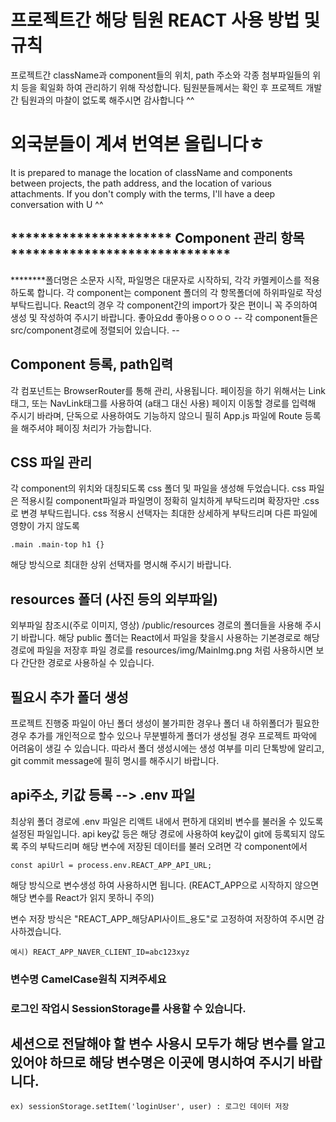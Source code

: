 # 프로젝트간 해당 팀원 REACT 사용 방법 및 규칙

프로젝트간 className과 component들의 위치, path 주소와 각종 첨부파일들의 위치 등을 획일화 하여 관리하기 위해 작성합니다.
팀원분들께서는 확인 후 프로젝트 개발간 팀원과의 마찰이 없도록 해주시면 감사합니다 ^^


# 외국분들이 계셔 번역본 올립니다ㅎ

It is prepared to manage the location of className and components between projects, the path address, and the location of various attachments.
If you don't comply with the terms, I'll have a deep conversation with U ^^


## ********************** Component 관리 항목 ******************************

********폴더명은 소문자 시작, 파일명은 대문자로 시작하되, 각각 카멜케이스를 적용하도록 합니다.
각 component는 component 폴더의 각 항목폴더에 하위파일로 작성 부탁드립니다.
React의 경우 각 component간의 import가 잦은 편이니 꼭 주의하여 생성 및 작성하여 주시기 바랍니다.
좋아요dd
좋아용ㅇㅇㅇㅇ
-- 각 component들은 src/component경로에 정렬되어 있습니다. --

## Component 등록, path입력

각 컴포넌트는 BrowserRouter를 통해 관리, 사용됩니다. 페이징을 하기 위해서는 Link 태그, 또는 NavLink태그를 사용하여 (a태그 대신 사용)
페이지 이동할 경로를 입력해 주시기 바라며, 단독으로 사용하여도 기능하지 않으니 
필히 App.js 파일에 Route 등록을 해주셔야 페이징 처리가 가능합니다.

## CSS 파일 관리

각 component의 위치와 대칭되도록 css 폴더 및 파일을 생성해 두었습니다. 
css 파일은 적용시킬 component파일과 파일명이 정확히 일치하게 부탁드리며 확장자만 .css로 변경 부탁드립니다.
css 적용시 선택자는 최대한 상세하게 부탁드리며 다른 파일에 영향이 가지 않도록 

    .main .main-top h1 {} 

해당 방식으로 최대한 상위 선택자를 명시해 주시기 바랍니다.

## resources 폴더 (사진 등의 외부파일)

외부파일 참조시(주로 이미지, 영상) /public/resources 경로의 폴더들을 사용해 주시기 바랍니다.
해당 public 폴더는 React에서 파일을 찾을시 사용하는 기본경로로 해당 경로에 파일을 저장후 
파일 경로를 resources/img/MainImg.png 처럼 사용하시면 보다 간단한 경로로 사용하실 수 있습니다.


## 필요시 추가 폴더 생성

프로젝트 진행중 파일이 아닌 폴더 생성이 불가피한 경우나 폴더 내 하위폴더가 필요한 경우 추가를 개인적으로 할수 있으나
무분별하게 폴더가 생성될 경우 프로젝트 파악에 어려움이 생길 수 있습니다. 
따라서 폴더 생성시에는 생성 여부를 미리 단톡방에 알리고, git commit message에 필히 명시를 해주시기 바랍니다.

## api주소, 키값 등록 --> .env 파일

최상위 폴더 경로에 .env 파일은 리액트 내에서 편하게 대외비 변수를 불러올 수 있도록 설정된 파일입니다. 
api key값 등은 해당 경로에 사용하여 key값이 git에 등록되지 않도록 주의 부탁드리며
해당 변수에 저장된 데이터를 불러 오려면 각 component에서 

    const apiUrl = process.env.REACT_APP_API_URL;

해당 방식으로 변수생성 하여 사용하시면 됩니다. 
(REACT_APP으로 시작하지 않으면 해당 변수를 React가 읽지 못하니 주의)

변수 저장 방식은 "REACT_APP_해당API사이트_용도"로 고정하여 저장하여 주시면 감사하겠습니다. 

    예시) REACT_APP_NAVER_CLIENT_ID=abc123xyz


### 변수명 CamelCase원칙 지켜주세요 ###

### 로그인 작업시 SessionStorage를 사용할 수 있습니다. ###

세션으로 전달해야 할 변수 사용시 모두가 해당 변수를 알고 있어야 하므로 해당 변수명은 이곳에 명시하여 주시기 바랍니다.
-------------------------------------------------------------------------------------
    ex) sessionStorage.setItem('loginUser', user) : 로그인 데이터 저장
